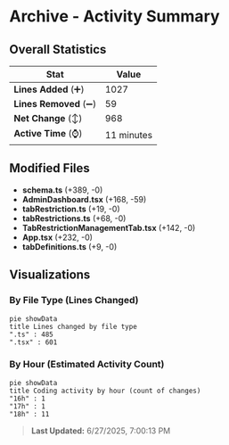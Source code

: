 # Archive - Activity Summary 

## Overall Statistics

| Stat                   | Value                                                             |
| ---------------------- | ----------------------------------------------------------------- |
| **Lines Added** (➕)   | 1027                                          |
| **Lines Removed** (➖) | 59                                        |
| **Net Change** (↕)    | 968                |
| **Active Time** (⌚)   | 11 minutes |


## Modified Files
- **schema.ts** (+389, -0)
- **AdminDashboard.tsx** (+168, -59)
- **tabRestriction.ts** (+19, -0)
- **tabRestrictions.ts** (+68, -0)
- **TabRestrictionManagementTab.tsx** (+142, -0)
- **App.tsx** (+232, -0)
- **tabDefinitions.ts** (+9, -0)

## Visualizations

### By File Type (Lines Changed)

```mermaid
pie showData
title Lines changed by file type
".ts" : 485
".tsx" : 601
```

### By Hour (Estimated Activity Count)

```mermaid
pie showData
title Coding activity by hour (count of changes)
"16h" : 1
"17h" : 1
"18h" : 11
```


> **Last Updated:** 6/27/2025, 7:00:13 PM